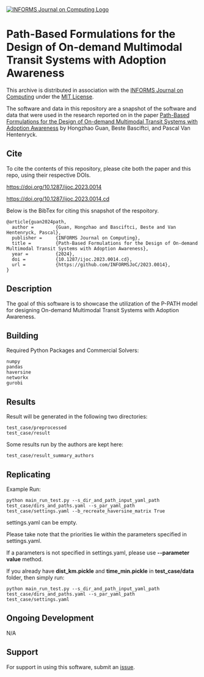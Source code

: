 [![INFORMS Journal on Computing Logo](https://INFORMSJoC.github.io/logos/INFORMS_Journal_on_Computing_Header.jpg)](https://pubsonline.informs.org/journal/ijoc)

# Path-Based Formulations for the Design of On-demand Multimodal Transit Systems with Adoption Awareness

This archive is distributed in association with the [INFORMS Journal on
Computing](https://pubsonline.informs.org/journal/ijoc) under the [MIT License](LICENSE).

The software and data in this repository are a snapshot of the software and data
that were used in the research reported on in the paper 
[Path-Based Formulations for the Design of On-demand Multimodal Transit Systems with Adoption Awareness](https://doi.org/10.1287/ijoc.2023.0014) by Hongzhao Guan, Beste Basciftci, and Pascal Van Hentenryck. 

## Cite

To cite the contents of this repository, please cite both the paper and this repo, using their respective DOIs.

https://doi.org/10.1287/ijoc.2023.0014

https://doi.org/10.1287/ijoc.2023.0014.cd

Below is the BibTex for citing this snapshot of the respoitory.

```
@article{guan2024path,
  author =        {Guan, Hongzhao and Basciftci, Beste and Van Hentenryck, Pascal},
  publisher =     {INFORMS Journal on Computing},
  title =         {Path-Based Formulations for the Design of On-demand Multimodal Transit Systems with Adoption Awareness},
  year =          {2024},
  doi =           {10.1287/ijoc.2023.0014.cd},
  url =           {https://github.com/INFORMSJoC/2023.0014},
}  
```

## Description

The goal of this software is to showcase the utilization of the P-PATH model for designing On-demand Multimodal Transit Systems with Adoption Awareness.

## Building
Required Python Packages and Commercial Solvers:
```
numpy
pandas
haversine
networkx
gurobi 
```

## Results
Result will be generated in the following two directories:
```
test_case/preprocessed
test_case/result
```
Some results run by the authors are kept here:
```
test_case/result_summary_authors
```

## Replicating

Example Run:
```
python main_run_test.py --s_dir_and_path_input_yaml_path test_case/dirs_and_paths.yaml --s_par_yaml_path test_case/settings.yaml --b_recreate_haversine_matrix True
```
settings.yaml can be empty. 

Please take note that the priorities lie within the parameters specified in settings.yaml. 

If a parameters is not specified in settings.yaml, please use **--parameter value** method.

If you already have **dist_km.pickle** and **time_min.pickle** in **test_case/data** folder, then simply run:
```
python main_run_test.py --s_dir_and_path_input_yaml_path test_case/dirs_and_paths.yaml --s_par_yaml_path test_case/settings.yaml
```

## Ongoing Development

N/A

## Support

For support in using this software, submit an
[issue](https://github.com/INFORMSJoC/2023.0014/issues).